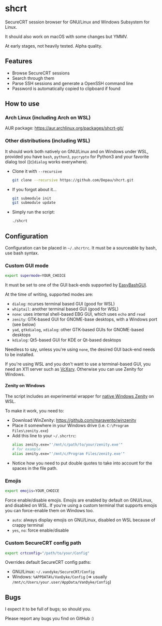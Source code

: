 # shcrt

SecureCRT session browser for GNU/Linux and Windows Subsystem for Linux.

It should also work on macOS with some changes but YMMV.

At early stages, not heavily tested. Alpha quality.

## Features

- Browse SecureCRT sessions
- Search through them
- Parse SSH sessions and generate a OpenSSH command line
- Password is automatically copied to clipboard if found

## How to use

### Arch Linux (including Arch on WSL)

AUR package: https://aur.archlinux.org/packages/shcrt-git/

### Other distributions (including WSL)

It should work both natively on GNU/Linux and on Windows under WSL, provided you have
`bash`, `python3`, `pycrypto` for Python3 and your favorite dialog tool
((c)`dialog` works everywhere).

- Clone it with `--recursive`
  ```bash
  git clone --recursive https://github.com/Depau/shcrt.git
  ```
- If you forgot about it...
  ```bash
  git submodule init
  git submodule update
  ```
- Simply run the script:
  ```bash
  ./shcrt
  ```
  
## Configuration

Configuration can be placed in `~/.shcrtrc`. It must be a sourceable by bash, use bash syntax.

### Custom GUI mode
```bash
export supermode=YOUR_CHOICE
```

It must be set to one of the GUI back-ends supported by [EasyBashGUI](https://github.com/BashGui/easybashgui/).

At the time of writing, supported modes are:

- `dialog`: ncurses terminal based GUI (good for WSL)
- `whiptail`: another terminal based GUI (good for WSL)
- `none`: uses internal shell-based EBG GUI, which uses `echo` and `read`
- `zenity`: GTK-based GUI for GNOME-base desktops, with a Windows port (see below)
- `yad`, `gtkdialog`, `xdialog`: other GTK-based GUIs for GNOME-based desktops
- `kdialog`: Qt5-based GUI for KDE or Qt-based desktops

Needless to say, unless you're using `none`, the desired GUI back-end needs to be installed.

If you're using WSL and you don't want to use a terminal-based GUI, you need an X11 server such as [VcXsrv](https://sourceforge.net/projects/vcxsrv/).
Otherwise you can use Zenity for Windows.

#### Zenity on Windows

The script includes an experimental wrapper for [native Windows Zenity](https://github.com/maravento/winzenity) on WSL.

To make it work, you need to:
- Download WinZenity: https://github.com/maravento/winzenity
- Place it somewhere in your Windows drive (i.e. `C:\Program Files\zenity.exe`)
- Add this line to your `~/.shcrtrc`:
  ```bash
  alias zenity.exe="'/mnt/c/path/to/your/zenity.exe'"
  # for example
  alias zenity.exe="'/mnt/c/Program Files/zenity.exe'"
  ```
- Notice how you need to put double quotes to take into account for the spaces in the file path.
 
### Emojis
```bash
export emojis=YOUR_CHOICE
```

Force enable/disable emojis. Emojis are enabled by default on GNU/Linux, and disabled on WSL.
If you're using a custom terminal that supports emojis you can force-enable them on Windows too.

- `auto`: always display emojis on GNU/Linux, disabled on WSL because of crappy terminal
- `yes`, `no`: force enable/disable

### Custom SecureCRT config path
```bash
export crtconfig="/path/to/your/Config"
```

Overrides default SecureCRT config paths:
- GNU/Linux: `~/.vandyke/SecureCRT/Config`
- Windows: `%APPDATA%/VanDyke/Config` (⇒ usually `/mnt/c/Users/your.user/AppData/VanDyke/Config`)

## Bugs

I expect it to be full of bugs; so should you.

Please report any bugs you find on GitHub :)
